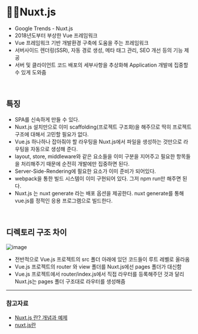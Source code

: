 

# 👩‍💻Nuxt.js

* Google Trends - Nuxt.js
* 2018년도부터 부상한 Vue 프레임워크
* Vue 프레임워크 기반 개발환경 구축에 도움을 주는 프레임워크
* 서버사이드 렌더링(SSR), 자동 경로 생성, 메타 태그 관리, SEO 개선 등의 기능 제공
* 서버 및 클라이언트 코드 배포의 세부사항을 추상화해 Application 개발에 집중할 수 있게 도와줌

<br>

## 특징
* SPA를 신속하게 만들 수 있다.
* Nuxt.js 설치만으로 이미 scaffolding(프로젝트 구조화)을 해주므로 딱히 프로젝트 구조에 대해서 고민할 필요가 없다.
* Vue.js 하나하나 잡아줘야 할 라우팅을 Nuxt.js에서 파일을 생성하는 것만으로 라우팅을 자동으로 생성해 준다.
* layout, store, middleware와 같은 요소들을 이미 구분을 지어주고 필요한 항목들을 처리해주기 때문에 순전히 개발에만 집중하면 된다.
* Server-Side-Rendering에 필요한 요소가 이미 준비가 되어있다.
* webpack을 통한 빌드 시스템이 이미 구현되어 있다. 그저 npm run만 해주면 된다.
* Nuxt.js 는 nuxt generate 라는 배포 옵션을 제공한다. nuxt generate를 통해 vue.js를 정적인 응용 프로그램으로 빌드한다.

<br>

## 디렉토리 구조 차이
![image](https://github.com/SeoYeonBae/CS_study/assets/63834758/698f23c8-4868-4bba-901e-3af327b0690d)

* 전반적으로 Vue.js 프로젝트의 src 폴더 아래에 있던 코드들이 루트 레벨로 올라옴
* Vue.js 프로젝트의 router 와 view 폴더를 Nuxt.js에선 pages 폴더가 대신함
* Vue.js 프로젝트에서 router/index.js에서 직접 라우터를 등록해주던 것과 달리 Nuxt.js는 pages 폴더 구조대로 라우터를 생성해줌


<hr>

### 참고자료
- [Nuxt.js 란? 개념과 예제](https://doozi0316.tistory.com/m/entry/Nuxtjs-의-개념과-예제-SSR-CSR-Universal)
- [nuxt.js란](https://doozi316.github.io/vue/2021/03/23/Vue9/)
